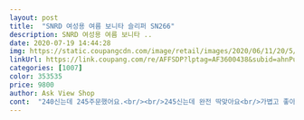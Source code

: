 ```yaml
---
layout: post 
title:  "SNRD 여성용 여름 보니타 슬리퍼 SN266" 
description: SNRD 여성용 여름 보니타 ..
date: 2020-07-19 14:44:28 
img: https://static.coupangcdn.com/image/retail/images/2020/06/11/20/5/c721b860-740d-4cb8-9f72-9c82f78f46d9.jpg 
linkUrl: https://link.coupang.com/re/AFFSDP?lptag=AF3600438&subid=ahnPublicAsk&pageKey=1690824696&itemId=2879201515&vendorItemId=70809076164&traceid=V0-113-f3f6bfb7435176db 
categories: [1007] 
color: 353535 
price: 9800 
author: Ask View Shop 
cont:  "240신는데 245주문했어요.<br/><br/>245신는데 완전 딱맞아요<br/>가볍고 좋아요 비올때 신으려고 샀어요  이쁘기도 하고요 잘신을께요 많이 파세요<br/>발길이 발등 살짝 여유있는게 편하고 바닥도 몰랑해서 걷기 편해요.<br/>.<br/>밑창은 고무재질이라 비오는날 미끄럽지도않고.<br/>.<br/><br/>발볼 넓은편인데 편안해요<br/>사이즈때문에 별하나빼요 한치수 크게사는게 좋을 것 같아요<br/>살짝 여유있어도 발가락이 앞으로 밀려나오지 않아요.<br/><br/>아이 등하교시킬때 편하게 잘 신고다닙니다.<br/>.<br/><br/>" 
---
```

